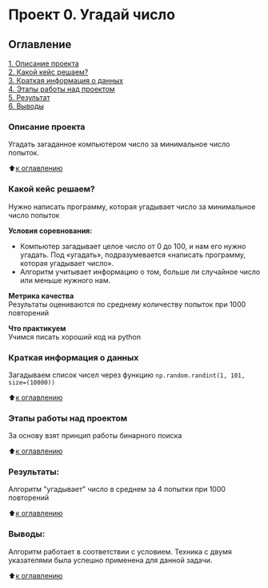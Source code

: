 # Проект 0. Угадай число

## Оглавление  
[1. Описание проекта](.README.md#Описание-проекта)  
[2. Какой кейс решаем?](.README.md#Какой-кейс-решаем)  
[3. Краткая информация о данных](.README.md#Краткая-информация-о-данных)  
[4. Этапы работы над проектом](.README.md#Этапы-работы-над-проектом)  
[5. Результат](.README.md#Результат)    
[6. Выводы](.README.md#Выводы) 

### Описание проекта    
Угадать загаданное компьютером число за минимальное число попыток.

:arrow_up:[к оглавлению](_)


### Какой кейс решаем?    
Нужно написать программу, которая угадывает число за минимальное число попыток

**Условия соревнования:**  
- Компьютер загадывает целое число от 0 до 100, и нам его нужно угадать. Под «угадать», подразумевается «написать программу, которая угадывает число».
- Алгоритм учитывает информацию о том, больше ли случайное число или меньше нужного нам.

**Метрика качества**     
Результаты оцениваются по среднему количеству попыток при 1000 повторений

**Что практикуем**     
Учимся писать хороший код на python


### Краткая информация о данных
Загадываем список чисел через функцию `np.random.randint(1, 101, size=(10000))`
  
:arrow_up:[к оглавлению](.README.md#Оглавление)


### Этапы работы над проектом  
За основу взят принцип работы бинарного поиска

:arrow_up:[к оглавлению](.README.md#Оглавление)


### Результаты:  
Алгоритм "угадывает" число в среднем за 4 попытки при 1000 повторений

:arrow_up:[к оглавлению](.README.md#Оглавление)


### Выводы:  
Алгоритм работает в соответствии с условием. Техника с двумя указателями была успешно применена для данной задачи.

:arrow_up:[к оглавлению](.README.md#Оглавление)
